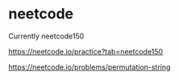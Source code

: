 # neetcode

Currently neetcode150

https://neetcode.io/practice?tab=neetcode150

https://neetcode.io/problems/permutation-string